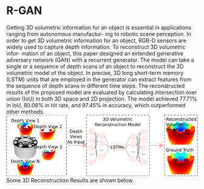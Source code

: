 # R-GAN
Getting 3D volumetric information for an object is essential in applications ranging from autonomous manufactur- ing to robotic scene perception. In order to get 3D volumetric information for an object, RGB-D sensors are widely used to capture depth information. To reconstruct 3D volumetric infor- mation of an object, this paper designed an extended generative adversary network (GAN) with a recurrent generator. The model can take a single or a sequence of depth scans of an object to reconstruct the 3D volumetric model of the object. In precise, 3D long short-term memory (LSTM) units that are employed in the generator can extract features from the sequence of depth scans in different time steps. The reconstructed results of the proposed model are evaluated by calculating intersection over union (IoU) in both 3D space and 2D projection. The model achieved 77.71% in IoU, 80.08% in hit rate, and 97.45% in accuracy, which outperformed other methods.
<img src = "./images/title_image.png">
Some 3D Reconstruction Results are shown below. 

